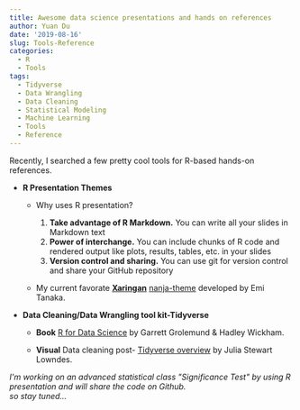 ```yaml
---
title: Awesome data science presentations and hands on references
author: Yuan Du
date: '2019-08-16'
slug: Tools-Reference
categories:
  - R
  - Tools
tags:
  - Tidyverse
  - Data Wrangling
  - Data Cleaning
  - Statistical Modeling
  - Machine Learning
  - Tools
  - Reference
---
```


  Recently, I searched a few pretty cool tools for R-based hands-on references.

- **R Presentation Themes**

  +  Why uses R presentation?
      1.  **Take advantage of R Markdown.** You can write all your slides in Markdown text
      2.  **Power of interchange.** You can include chunks of R code and rendered output like plots, results, tables, etc. in your slides
      3.  **Version control and sharing.** You can use git for version control and share your GitHub repository

  +  My current favorate [**Xaringan**](https://github.com/yihui/xaringan/wiki/Themes) [nanja-theme](https://github.com/emitanaka/ninja-theme) developed by Emi Tanaka.


- **Data Cleaning/Data Wrangling tool kit-Tidyverse**

  +  **Book** [R for Data Science](https://r4ds.had.co.nz/) by Garrett Grolemund & Hadley Wickham.


  +  **Visual** Data cleaning post- [Tidyverse overview](https://jules32.github.io/2016-07-12-Oxford/dplyr_tidyr/#3_tidyr_overview) by Julia Stewart Lowndes.


*I'm working on an advanced statistical class "Significance Test" by using R presentation and will share the code on Github. 
<br/>so stay tuned...*

